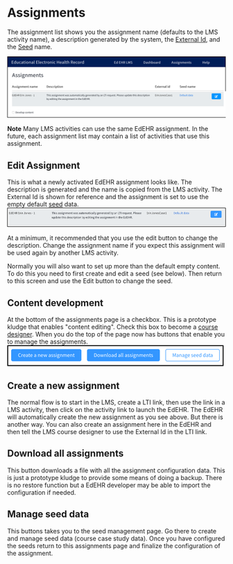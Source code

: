 # Assignments

The assignment list shows you the assignment name (defaults to the LMS activity name), a description generated by the system, the [External Id](/shared/definitions.md#external-id), and the [Seed](/shared/definitions.md#seed) name.

![2]

**Note** Many LMS activities can use the same EdEHR assignment. In the future, each assignment list may contain a list of activities that use this assignment.


## Edit Assignment

This is what a newly activated EdEHR assignment looks like. The description is generated and the name is copied from the LMS activity. The External Id is shown for reference and the assignment is set to use the empty default [seed](/shared/definitions.md#seed) data.
![4]

At a minimum, it recommended that you use the edit button to change the description. Change the assignment name if you expect this assignment will be used again by another LMS activity. 

Normally you will also want to set up more than the default empty content. To do this you need to first create and edit a seed (see below). Then return to this screen and use the Edit button to change the seed. 


## Content development

At the bottom of the assignments page is a checkbox. This is a prototype kludge that enables "content editing". Check this box to become a [course designer](/shared/definitions.md#course-designer). When you do the top of the page now has buttons that enable you to manage the assignments.
![3]


## Create a new assignment

The normal flow is to start in the LMS, create a LTI link, then use the link in a LMS activity, then click on the activity link to launch the EdEHR. The EdEHR will automatically create the new assignment as you see above. But there is another way. You can also create an assignment here in the EdEHR and then tell the LMS course designer to use the External Id in the LTI link.

## Download all assignments

This button downloads a file with all the assignment configuration data. This is just a prototype kludge to provide some means of doing a backup. There is no restore function but a EdEHR developer may be able to import the configuration if needed.

## Manage seed data

This buttons takes you to the seed management page. Go there to create and manage seed data (course case study data). Once you have configured the seeds return to this assignments page and finalize the configuration of the assignment.


[1]: ../images/edehr-dashboard.png "EdEHR dashboard"
[2]: ../images/edehr-assignment-list-pre-config.png "Assignment list before configuring the assignment"
[3]: ../images/edehr-assignment-course-designer-buttons.png "Course designer buttons"
[4]: ../images/edehr-assignment-before-edit.png "Assignment before edit"
